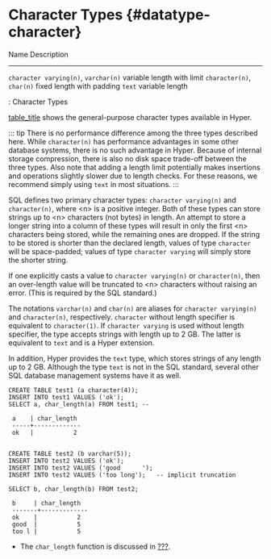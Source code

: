 # Character Types {#datatype-character}

  Name                                   Description
  -------------------------------------- ----------------------------
  `character varying(n)`, `varchar(n)`   variable length with limit
  `character(n)`, `char(n)`              fixed length with padding
  `text`                                 variable length

  : Character Types

[table_title](#datatype-character-table) shows the general-purpose
character types available in Hyper.

::: tip
There is no performance difference among the three types described here.
While `character(n)` has performance advantages in some other database
systems, there is no such advantage in Hyper. Because of internal
storage compression, there is also no disk space trade-off between the
three types. Also note that adding a length limit potentially makes
insertions and operations slightly slower due to length checks. For
these reasons, we recommend simply using `text` in most situations.
:::

SQL defines two primary character types: `character varying(n)` and
`character(n)`, where \<n\> is a positive integer. Both of these types
can store strings up to \<n\> characters (not bytes) in length. An
attempt to store a longer string into a column of these types will
result in only the first \<n\> characters being stored, while the
remaining ones are dropped. If the string to be stored is shorter than
the declared length, values of type `character` will be space-padded;
values of type `character varying` will simply store the shorter string.

If one explicitly casts a value to `character varying(n)` or
`character(n)`, then an over-length value will be truncated to \<n\>
characters without raising an error. (This is required by the SQL
standard.)

The notations `varchar(n)` and `char(n)` are aliases for
`character varying(n)` and `character(n)`, respectively. `character`
without length specifier is equivalent to `character(1)`. If
`character varying` is used without length specifier, the type accepts
strings with length up to 2 GB. The latter is equivalent to `text` and
is a Hyper extension.

In addition, Hyper provides the `text` type, which stores strings of any
length up to 2 GB. Although the type `text` is not in the SQL standard,
several other SQL database management systems have it as well.

    CREATE TABLE test1 (a character(4));
    INSERT INTO test1 VALUES ('ok');
    SELECT a, char_length(a) FROM test1; -- 

     a    | char_length
     -----+-------------
     ok   |           2


    CREATE TABLE test2 (b varchar(5));
    INSERT INTO test2 VALUES ('ok');
    INSERT INTO test2 VALUES ('good      ');
    INSERT INTO test2 VALUES ('too long');   -- implicit truncation

    SELECT b, char_length(b) FROM test2;

     b     | char_length
     -------+-------------
     ok    |           2
     good  |           5
     too l |           5

-   The `char_length` function is discussed in [???](#functions-string).
